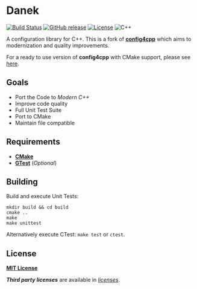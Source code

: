 # Danek

[![Build Status](https://travis-ci.org/offa/danek.svg?branch=master)](https://travis-ci.org/offa/danek)
[![GitHub release](https://img.shields.io/github/release/offa/danek.svg)](https://github.com/offa/danek/releases)
[![License](https://img.shields.io/badge/license-MIT-yellow.svg)](LICENSE)
![C++](https://img.shields.io/badge/c++-14-green.svg)

A configuration library for C++. This is a fork of [**config4cpp**](https://github.com/config4star/config4cpp) which aims to modernization and quality improvements.

For a ready to use version of **config4cpp** with CMake support, please see [here](https://github.com/offa/config4cpp).


## Goals

- Port the Code to *Modern C++*
- Improve code quality
- Full Unit Test Suite
- Port to CMake
- Maintain file compatible


## Requirements

- [**CMake**](http://www.cmake.org/)
- [**GTest**](https://github.com/google/googletest) (*Optional*)



## Building

Build and execute Unit Tests:

```
mkdir build && cd build
cmake ..
make
make unittest
```

Alternatively execute CTest: `make test` or `ctest`.


## License

[**MIT License**](LICENSE)

***Third party licenses*** are available in [*licenses*](licenses).

